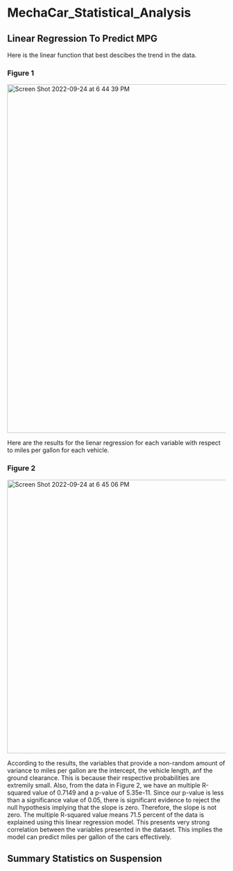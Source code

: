 # MechaCar_Statistical_Analysis

## Linear Regression To Predict MPG
Here is the linear function that best descibes the trend in the data. 

### Figure 1
<img width="803" alt="Screen Shot 2022-09-24 at 6 44 39 PM" src="https://user-images.githubusercontent.com/104328106/192123568-85cc7720-edd9-4a86-910d-f58ba8f5f679.png">


Here are the results for the lienar regression for each variable with respect to miles per gallon for each vehicle. 

### Figure 2

<img width="630" alt="Screen Shot 2022-09-24 at 6 45 06 PM" src="https://user-images.githubusercontent.com/104328106/192123574-5f138077-4b71-488f-972a-3efb3284dd7c.png">

According to the results, the variables that provide a non-random amount of variance to miles per gallon are the intercept, the vehicle length, anf the ground clearance. This is because their respective probabilities are extremily small. Also, from the data in Figure 2, we have an multiple R-squared value of 0.7149 and a p-value of 5.35e-11. Since our p-value is less than a significance value of 0.05, there is significant evidence to reject the null hypothesis implying that the slope is zero. Therefore, the slope is not zero. The multiple R-squared value means 71.5 percent of the data is explained using this linear regression model. This presents very strong correlation between the variables presented in the dataset. This implies the model can predict miles per gallon of the cars effectively. 


## Summary Statistics on Suspension

